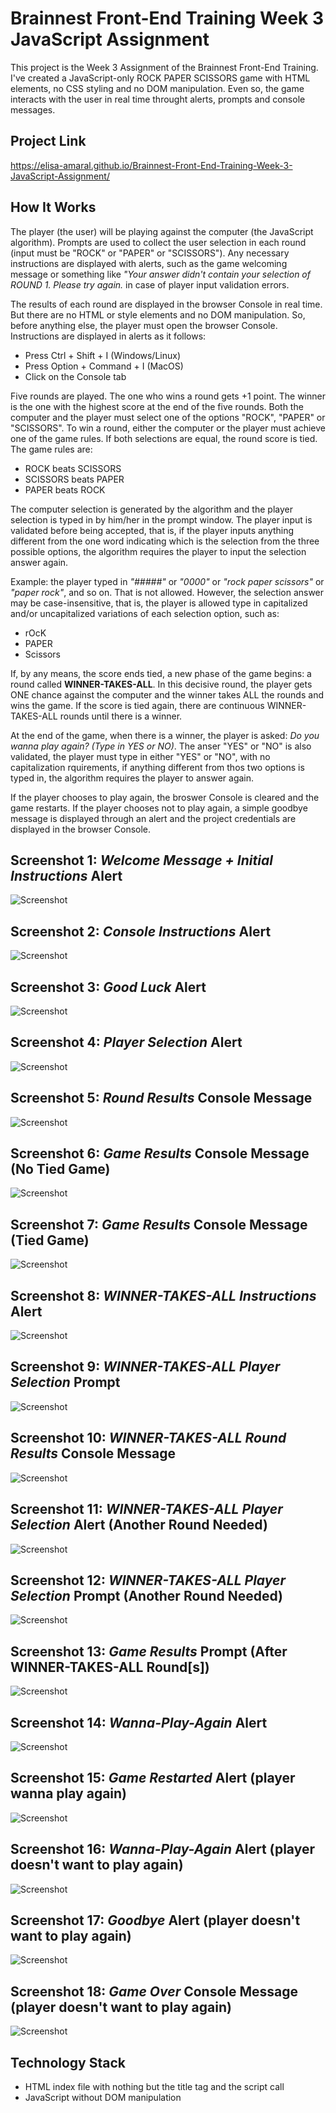 # Brainnest Front-End Training Week 3 JavaScript Assignment

This project is the Week 3 Assignment of the Brainnest Front-End Training. I've created a JavaScript-only ROCK PAPER SCISSORS game with HTML elements, no CSS styling and no DOM manipulation. Even so, the game interacts with the user in real time throught alerts, prompts and console messages. 

## Project Link

https://elisa-amaral.github.io/Brainnest-Front-End-Training-Week-3-JavaScript-Assignment/

## How It Works

The player (the user) will be playing against the computer (the JavaScript algorithm). Prompts are used to collect the user selection in each round (input must be "ROCK" or "PAPER" or "SCISSORS"). Any necessary instructions are displayed with alerts, such as the game welcoming message or something like *"Your answer didn't contain your selection of ROUND 1. Please try again.* in case of player input validation errors.

The results of each round are displayed in the browser Console in real time. But there are no HTML or style elements and no DOM manipulation. So, before anything else, the player must open the browser Console. Instructions are displayed in alerts as it follows:

+ Press Ctrl + Shift + I (Windows/Linux)
+ Press Option + Command + I (MacOS) 
+ Click on the Console tab

Five rounds are played. The one who wins a round gets +1 point. The winner is the one with the highest score at the end of the five rounds. Both the computer and the player must select one of the options "ROCK", "PAPER" or "SCISSORS". To win a round, either the computer or the player must achieve one of the game rules. If both selections are equal, the round score is tied. The game rules are:

+ ROCK beats SCISSORS
+ SCISSORS beats PAPER
+ PAPER beats ROCK

The computer selection is generated by the algorithm and the player selection is typed in by him/her in the prompt window. The player input is validated before being accepted, that is, if the player inputs anything different from the one word indicating which is the selection from the three possible options, the algorithm requires the player to input the selection answer again. 

Example: the player typed in *"#####"* or *"0000"* or *"rock paper scissors"* or *"paper rock"*, and so on. That is not allowed. However, the selection answer may be case-insensitive, that is, the player is allowed type in capitalized and/or uncapitalized variations of each selection option, such as:

+ rOcK
+ PAPER
+ Scissors

If, by any means, the score ends tied, a new phase of the game begins: a round called **WINNER-TAKES-ALL**. In this decisive round, the player gets ONE chance against the computer and the winner takes ALL the rounds and wins the game. If the score is tied again, there are continuous WINNER-TAKES-ALL rounds until there is a winner.

At the end of the game, when there is a winner, the player is asked:  *Do you wanna play again? (Type in YES or NO)*. The anser "YES" or "NO" is also validated, the player must type in either "YES" or "NO", with no capitalization rquirements, if anything different from thos two options is typed in, the algorithm requires the player to answer again.

If the player chooses to play again, the broswer Console is cleared and the game restarts. If the player chooses not to play again, a simple goodbye message is displayed through an alert and the project credentials are displayed in the browser Console.

## Screenshot 1: *Welcome Message + Initial Instructions* Alert

![Screenshot](/screenshots/Screenshot_1.jpg)

## Screenshot 2: *Console Instructions* Alert

![Screenshot](/screenshots/Screenshot_2.jpg)

## Screenshot 3: *Good Luck* Alert

![Screenshot](/screenshots/Screenshot_3.jpg)

## Screenshot 4: *Player Selection* Alert

![Screenshot](/screenshots/Screenshot_4.jpg)

## Screenshot 5: *Round Results* Console Message

![Screenshot](/screenshots/Screenshot_5.jpg)

## Screenshot 6: *Game Results* Console Message (No Tied Game)

![Screenshot](/screenshots/Screenshot_6.jpg)

## Screenshot 7: *Game Results* Console Message (Tied Game)

![Screenshot](/screenshots/Screenshot_7.jpg)

## Screenshot 8: *WINNER-TAKES-ALL Instructions* Alert

![Screenshot](/screenshots/Screenshot_8.jpg)

## Screenshot 9: *WINNER-TAKES-ALL Player Selection* Prompt

![Screenshot](/screenshots/Screenshot_9.jpg)

## Screenshot 10: *WINNER-TAKES-ALL Round Results* Console Message

![Screenshot](/screenshots/Screenshot_10.jpg)

## Screenshot 11: *WINNER-TAKES-ALL Player Selection* Alert (Another Round Needed)

![Screenshot](/screenshots/Screenshot_11.jpg)

## Screenshot 12: *WINNER-TAKES-ALL Player Selection* Prompt (Another Round Needed)

![Screenshot](/screenshots/Screenshot_12.jpg)

## Screenshot 13: *Game Results* Prompt (After WINNER-TAKES-ALL Round\[s\])

![Screenshot](/screenshots/Screenshot_13.jpg)

## Screenshot 14: *Wanna-Play-Again* Alert

![Screenshot](/screenshots/Screenshot_14.jpg)

## Screenshot 15: *Game Restarted* Alert (player wanna play again)

![Screenshot](/screenshots/Screenshot_15.jpg)

## Screenshot 16: *Wanna-Play-Again* Alert (player doesn't want to play again)

![Screenshot](/screenshots/Screenshot_16.jpg)

## Screenshot 17: *Goodbye* Alert (player doesn't want to play again)

![Screenshot](/screenshots/Screenshot_17.jpg)

## Screenshot 18: *Game Over* Console Message (player doesn't want to play again)

![Screenshot](/screenshots/Screenshot_18.jpg)

## Technology Stack

+ HTML index file with nothing but the title tag and the script call
+ JavaScript without DOM manipulation
